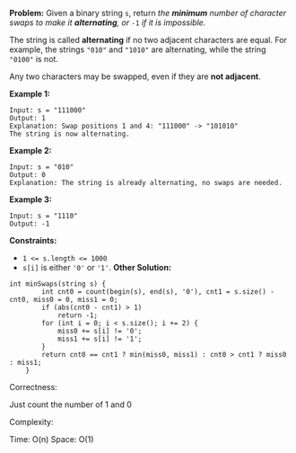 
**Problem:**
Given a binary string `s`, return *the **minimum** number of character swaps to make it **alternating**, or* `-1` *if it is impossible.*

The string is called **alternating** if no two adjacent characters are equal. For example, the strings `"010"` and `"1010"` are alternating, while the string `"0100"` is not.

Any two characters may be swapped, even if they are **not adjacent**.

 

**Example 1:**

```
Input: s = "111000"
Output: 1
Explanation: Swap positions 1 and 4: "111000" -> "101010"
The string is now alternating.
```

**Example 2:**

```
Input: s = "010"
Output: 0
Explanation: The string is already alternating, no swaps are needed.
```

**Example 3:**

```
Input: s = "1110"
Output: -1
```

 

**Constraints:**

- `1 <= s.length <= 1000`
- `s[i]` is either `'0'` or `'1'`.
**Other Solution:**
```
int minSwaps(string s) {
        int cnt0 = count(begin(s), end(s), '0'), cnt1 = s.size() - cnt0, miss0 = 0, miss1 = 0;
        if (abs(cnt0 - cnt1) > 1)
            return -1;
        for (int i = 0; i < s.size(); i += 2) {
            miss0 += s[i] != '0';
            miss1 += s[i] != '1';
        }
        return cnt0 == cnt1 ? min(miss0, miss1) : cnt0 > cnt1 ? miss0 : miss1;
    }
```
Correctness:

Just count the number of 1 and 0

Complexity:

Time: O(n)
Space: O(1)